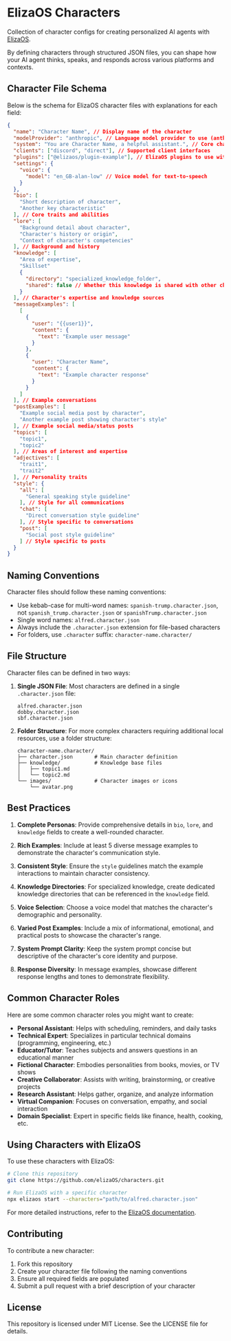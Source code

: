 # ElizaOS Characters

Collection of character configs for creating personalized AI agents with [ElizaOS](https://github.com/elizaOS/eliza).

By defining characters through structured JSON files, you can shape how your AI agent thinks, speaks, and responds across various platforms and contexts.

## Character File Schema

Below is the schema for ElizaOS character files with explanations for each field:

```json
{
  "name": "Character Name", // Display name of the character
  "modelProvider": "anthropic", // Language model provider to use (anthropic, openai, google, etc.)
  "system": "You are Character Name, a helpful assistant.", // Core character definition/system prompt
  "clients": ["discord", "direct"], // Supported client interfaces
  "plugins": ["@elizaos/plugin-example"], // ElizaOS plugins to use with this character
  "settings": {
    "voice": {
      "model": "en_GB-alan-low" // Voice model for text-to-speech
    }
  },
  "bio": [
    "Short description of character", 
    "Another key characteristic"
  ], // Core traits and abilities
  "lore": [
    "Background detail about character", 
    "Character's history or origin",
    "Context of character's competencies"
  ], // Background and history
  "knowledge": [
    "Area of expertise",
    "Skillset"
    {
      "directory": "specialized_knowledge_folder",
      "shared": false // Whether this knowledge is shared with other characters
    }
  ], // Character's expertise and knowledge sources
  "messageExamples": [
    [
      {
        "user": "{{user1}}",
        "content": {
          "text": "Example user message"
        }
      },
      {
        "user": "Character Name",
        "content": {
          "text": "Example character response"
        }
      }
    ]
  ], // Example conversations
  "postExamples": [
    "Example social media post by character",
    "Another example post showing character's style"
  ], // Example social media/status posts
  "topics": [
    "topic1",
    "topic2"
  ], // Areas of interest and expertise
  "adjectives": [
    "trait1",
    "trait2"
  ], // Personality traits
  "style": {
    "all": [
      "General speaking style guideline"
    ], // Style for all communications
    "chat": [
      "Direct conversation style guideline"
    ], // Style specific to conversations
    "post": [
      "Social post style guideline"
    ] // Style specific to posts
  }
}
```

## Naming Conventions

Character files should follow these naming conventions:

- Use kebab-case for multi-word names: `spanish-trump.character.json`, not `spanish_trump.character.json` or `spanishTrump.character.json`
- Single word names: `alfred.character.json`
- Always include the `.character.json` extension for file-based characters
- For folders, use `.character` suffix: `character-name.character/`

## File Structure

Character files can be defined in two ways:

1. **Single JSON File**: Most characters are defined in a single `.character.json` file:
   ```
   alfred.character.json
   dobby.character.json
   sbf.character.json
   ```

2. **Folder Structure**: For more complex characters requiring additional local resources, use a folder structure:
   ```
   character-name.character/
   ├── character.json       # Main character definition
   ├── knowledge/           # Knowledge base files
   │   ├── topic1.md
   │   └── topic2.md
   └── images/              # Character images or icons
       └── avatar.png
   ```

## Best Practices

1. **Complete Personas**: Provide comprehensive details in `bio`, `lore`, and `knowledge` fields to create a well-rounded character.

2. **Rich Examples**: Include at least 5 diverse message examples to demonstrate the character's communication style.

3. **Consistent Style**: Ensure the `style` guidelines match the example interactions to maintain character consistency.

4. **Knowledge Directories**: For specialized knowledge, create dedicated knowledge directories that can be referenced in the `knowledge` field.

5. **Voice Selection**: Choose a voice model that matches the character's demographic and personality.

6. **Varied Post Examples**: Include a mix of informational, emotional, and practical posts to showcase the character's range.

7. **System Prompt Clarity**: Keep the system prompt concise but descriptive of the character's core identity and purpose.

8. **Response Diversity**: In message examples, showcase different response lengths and tones to demonstrate flexibility.

## Common Character Roles

Here are some common character roles you might want to create:

- **Personal Assistant**: Helps with scheduling, reminders, and daily tasks
- **Technical Expert**: Specializes in particular technical domains (programming, engineering, etc.)
- **Educator/Tutor**: Teaches subjects and answers questions in an educational manner
- **Fictional Character**: Embodies personalities from books, movies, or TV shows
- **Creative Collaborator**: Assists with writing, brainstorming, or creative projects
- **Research Assistant**: Helps gather, organize, and analyze information
- **Virtual Companion**: Focuses on conversation, empathy, and social interaction
- **Domain Specialist**: Expert in specific fields like finance, health, cooking, etc.

## Using Characters with ElizaOS

To use these characters with ElizaOS:

```bash
# Clone this repository
git clone https://github.com/elizaOS/characters.git

# Run ElizaOS with a specific character
npx elizaos start --characters="path/to/alfred.character.json"
```

For more detailed instructions, refer to the [ElizaOS documentation](https://eliza.how/docs/intro).

## Contributing

To contribute a new character:

1. Fork this repository
2. Create your character file following the naming conventions
3. Ensure all required fields are populated
4. Submit a pull request with a brief description of your character

## License

This repository is licensed under MIT License. See the LICENSE file for details.

